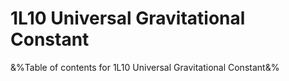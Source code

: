 # 1L10 Universal Gravitational Constant

&%Table of contents for 1L10 Universal Gravitational Constant&%